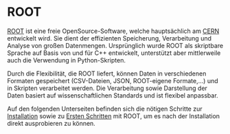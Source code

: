 # ROOT

[ROOT](https://root.cern) ist eine freie OpenSource-Software, welche hauptsächlich am [CERN](https://home.cern) entwickelt wird.
Sie dient der effizienten Speicherung, Verarbeitung und Analyse von großen Datenmengen.
Ursprünglich wurde ROOT als skriptbare Sprache auf Basis von und für C++ entwickelt, unterstützt aber mittlerweile auch die Verwendung in Python-Skripten.

Durch die Flexibilität, die ROOT liefert, können Daten in verschiedenen Formaten gespeichert (CSV-Dateien, JSON, ROOT-eigene Formate,...) und in Skripten verarbeitet werden.
Die Verarbeitung sowie Darstellung der Daten basiert auf wissenschaftlichen Standards und ist flexibel anpassbar.

Auf den folgenden Unterseiten befinden sich die nötigen Schritte zur [Installation](./04_04_01_ROOT_Installation.md) sowie zu [Ersten Schritten](./04_04_02_ROOT_Erste_Schritte.md) mit ROOT, um es nach der Installation direkt ausprobieren zu können.

